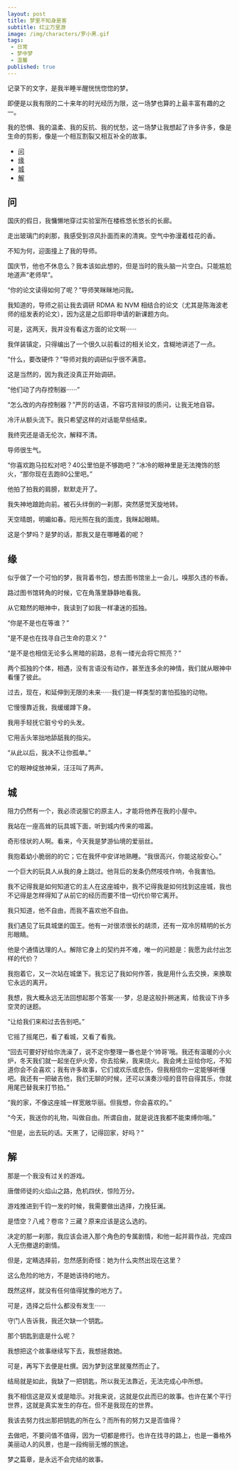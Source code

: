 ```yaml
---
layout: post
title: 梦里不知身是客
subtitle: 红尘万里游
image: /img/characters/罗小黑.gif
tags:
 - 日常
 - 梦中梦
 - 温馨
published: true
---
```


记录下的文字，是我半睡半醒恍恍惚惚的梦。

即便是以我有限的二十来年的时光经历为限，这一场梦也算的上最丰富有趣的之一。

我的恐惧、我的温柔、我的反抗、我的忧愁，这一场梦让我想起了许多许多，像是生命的剪影，像是一个相互割裂又相互补全的故事。

- [问](#问)
- [缘](#缘)
- [城](#城)
- [解](#解)


## 问

国庆的假日，我慵懒地穿过实验室所在楼栋悠长悠长的长廊。

走出玻璃门的刹那，我感受到凉风扑面而来的清爽。空气中弥漫着桂花的香。

不知为何，迎面撞上了我的导师。

国庆节，他也不休息么？我本该如此想的，但是当时的我头脑一片空白。只能尴尬地道声“老师早”。

“你的论文读得如何了呢？”导师笑眯眯地问我。

我知道的，导师之前让我去调研 RDMA 和 NVM 相结合的论文（尤其是陈海波老师的组发表的论文），因为这是之后即将申请的新课题方向。

可是，这两天，我并没有看这方面的论文啊······

我佯装镇定，只得编出了一个很久以前看过的相关论文，含糊地讲述了一点。

“什么，要改硬件？”导师对我的调研似乎很不满意。

这是当然的，因为我还没真正开始调研。

“他们动了内存控制器······”

“怎么改的内存控制器？”严厉的话语，不容巧言辩驳的质问，让我无地自容。

冷汗从额头流下。我只希望这样的对话能早些结束。

我终究还是语无伦次，解释不清。

导师很生气。

“你喜欢跑马拉松对吧？40公里怕是不够跑吧？”冰冷的眼神里是无法掩饰的怒火，“那你现在去跑80公里吧。”

他拍了拍我的肩膀，默默走开了。

我失神地踉跄向前。被石头绊倒的一刹那，突然感觉天旋地转。

天空晴朗，明媚如春。阳光照在我的面庞，我眯起眼睛。

这是个梦吗？是梦的话，那我又是在哪睡着的呢？


## 缘

似乎做了一个可怕的梦，我背着书包，想去图书馆坐上一会儿，嗅那久违的书香。

路过图书馆转角的时候，它在角落里静静地看我。

从它黯然的眼神中，我读到了如我一样凄迷的孤独。

“你是不是也在等谁？”

“是不是也在找寻自己生命的意义？”

“是不是也相信无论多么黑暗的前路，总有一缕光会将它照亮？”

两个孤独的个体，相遇，没有言语没有动作，甚至连多余的神情，我们就从眼神中看懂了彼此。

过去，现在，和延伸到无限的未来······我们是一样类型的害怕孤独的动物。

它慢慢靠近我，我缓缓蹲下身。

我用手轻抚它脏兮兮的头发。

它用舌头笨拙地舔舐我的指尖。

“从此以后，我决不让你孤单。”

它的眼神绽放神采，汪汪叫了两声。


## 城

阻力仍然有一个，我必须说服它的原主人，才能将他养在我的小屋中。

我站在一座高耸的玩具城下面，听到城内传来的喧嚣。

奇形怪状的人啊。看来，今天我是梦游仙境的爱丽丝。

我抱着幼小脆弱的的它；它在我怀中安详地熟睡。“我很高兴，你能这般安心。”

一个巨大的玩具人从我的身上跳过。他背后的发条仍然吱吱作响，令我害怕。

我不记得我是如何知道它的主人在这座城中，我不记得我是如何找到这座城，我也不记得是怎样得知了从前它的经历而要不惜一切代价带它离开。

我只知道，他不自由，而我不喜欢他不自由。

我们遇见了玩具城堡的国王。他有一对很浓很长的胡须，还有一双冷厉精明的长方形眼睛。

他是个通情达理的人。解除它身上的契约并不难，唯一的问题是：我愿为此付出怎样的代价？

我抱着它，又一次站在城堡下。我忘记了我如何作答，我是用什么去交换，来换取它永远的离开。

我想，我大概永远无法回想起那个答案······梦，总是这般扑朔迷离，给我设下许多空灵的谜题。

“让给我们来和过去告别吧。”

它摇了摇尾巴，看了看城，又看了看我。

“回去可要好好给你洗澡了，说不定你整理一番也是个‘帅哥’哦。我还有温暖的小火炉，冬天我们就一起坐在炉火旁，你去拾柴，我来烧火。我会烤土豆给你吃，不知道你会不会喜欢；我有许多故事，它们或欢乐或悲伤，但我相信你一定能够听懂吧。我还有一把破吉他，我们无聊的时候，还可以演奏沙哑的音符自得其乐，你就用尾巴替我来打节拍。”

“我的家，不像这座城一样宽敞华丽。但我想，你会喜欢的。”

“今天，我送你的礼物，叫做自由。所谓自由，就是说连我都不能束缚你哦。”

“但是，出去玩的话。天黑了，记得回家，好吗？”



## 解

那是一个我没有过关的游戏。

唐僧师徒的火焰山之路，危机四伏，惊险万分。

游戏推进到千钧一发的时候，我需要做出选择，力挽狂澜。

是悟空？八戒？卷帘？三藏？原来应该是这么选的。

决定的那一刹那，我应该会进入那个角色的专属剧情，和他一起并肩作战，完成四人无伤撤退的剧情。

但是，定睛选择前，忽然感到奇怪：她为什么突然出现在这里？

这么危险的地方，不是她该待的地方。

既然这样，就没有任何值得犹豫的地方了。

可是，选择之后什么都没有发生······

守门人告诉我，我还欠缺一个钥匙。

那个钥匙到底是什么呢？

我想把这个故事继续写下去，我想拯救她。

可是，再写下去便是杜撰。因为梦到这里就戛然而止了。

结局就是如此，我缺了一把钥匙，所以我无法靠近，无法完成心中所想。

我不相信这是双关或是暗示。对我来说，这就是仅此而已的故事。也许在某个平行世界，这就是真实发生的存在。但不是我现在的世界。

我该去努力找出那把钥匙的所在么？而所有的努力又是否值得？

去做吧，不要问值不值得，因为一切都是修行。也许在找寻的路上，也是一番格外美丽动人的风景，也是一段绚丽无憾的旅途。

梦之篇章，是永远不会完结的故事。


<!-- UY BEGIN -->
<div id="uyan_frame"></div>
<script type="text/javascript" src="http://v2.uyan.cc/code/uyan.js"></script>
<!-- UY END -->
